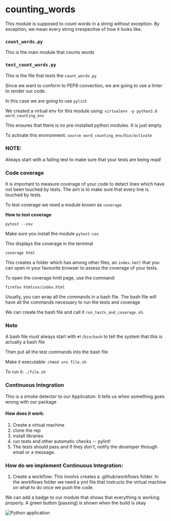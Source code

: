 # counting_words
This module is supposed to count words in a string without exception. By exception, we mean every string irrespective of how it looks like.

### `count_words.py`
This is the main module that counts words

### `test_count_words.py`
This is the file that tests the `count_words.py`

Since we want to conform to PEP8 convection, we are going to use a linter to render our code.

In this case we are going to use `pylint`

We created a virtual env for this module using: `virtualenv -p python3.8 word_counting_env`

This ensures that there is no pre-installed python modules. It is just empty.

To activate this environment:
`source word_counting_env/bin/activate`

### NOTE:
Always start with a failing test to make sure that your tests are being read!

### Code coverage
It is important to measure coverage of your code to detect lines which have not been touched by tests. The aim is to make sure that every line is touched by tests.

To test coverage we need a module known as `coverage`

**How to test coverage**

`pytest --cov`

Make sure you install the module `pytest-cov`

This displays the coverage in the terminal

`coverage html`

This creates a folder which has among other files, an `index.hmtl` that you can open in your favourite browser to assess the coverage of your tests.

To open the coverage hmtl page, use the command:

`firefox htmlcov/index.html`

Usually, you can wrap all the commands in a bash file. The bash file will have all the commands necessary to run the tests and coverage

We can create the bash file and call it `run_tests_and_coverage.sh`.

### Note
A bash file must always start with `#!/bin/bash` to tell the system that this is actually a bash file

Then put all the test commands into the bash file

Make it executable: `chmod u+x file.sh`

To run it:  `./file.sh`


### Continuous Integration
This is a smoke detector to our Application. It tells us when something goes wrong with our package

#### How does it work:
1. Create a virtual machine
2. clone the rep
3. install libraries
4. run tests and other automatic checks -- pylint!
5. The tests should pass and if they don't, notify the developer through email or a message.

### How do we implement Continuous Integration:
1. Create a workflow: This involvs creates a .github/workflows folder. In the workflows folder we need a yml file that instructs the virtual machine on what to do once we push the code.


We can add a badge to our module that shows that everything is working properly. A green button [passing] is shown when 
the build is okay

![Python application](https://github.com/karianjahi/counting_words/workflows/Python%20application/badge.svg)
